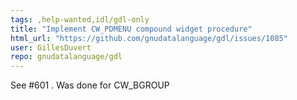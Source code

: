 ```yaml
---
tags: ,help-wanted,idl/gdl-only
title: "Implement CW_PDMENU compound widget procedure"
html_url: "https://github.com/gnudatalanguage/gdl/issues/1085"
user: GillesDuvert
repo: gnudatalanguage/gdl
---
```


See #601 . Was done for CW_BGROUP